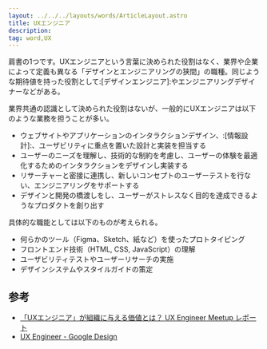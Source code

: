 ```yaml
---
layout: ../../../layouts/words/ArticleLayout.astro
title: UXエンジニア
description:
tag: word,UX
---
```


肩書の1つです。UXエンジニアという言葉に決められた役割はなく、業界や企業によって定義も異なる「デザインとエンジニアリングの狭間」の職種。同じような期待値を持った役割として:[デザインエンジニア]:やエンジニアリングデザイナーなどがある。

業界共通の認識として決められた役割はないが、一般的にUXエンジニアは以下のような業務を担うことが多い。

- ウェブサイトやアプリケーションのインタラクションデザイン、:[情報設計]:、ユーザビリティに重点を置いた設計と実装を担当する
- ユーザーのニーズを理解し、技術的な制約を考慮し、ユーザーの体験を最適化するためのインタラクションをデザインし実装する
- リサーチャーと密接に連携し、新しいコンセプトのユーザーテストを行ない、エンジニアリングをサポートする
- デザインと開発の橋渡しをし、ユーザーがストレスなく目的を達成できるようなプロダクトを創り出す

具体的な職能としては以下のものが考えられる。

- 何らかのツール（Figma、Sketch、紙など）を使ったプロトタイピング
- フロントエンド技術（HTML, CSS, JavaScript）の理解
- ユーザビリティテストやユーザーリサーチの実施
- デザインシステムやスタイルガイドの策定

## 参考

- [「UXエンジニア」が組織に与える価値とは？ UX Engineer Meetup レポート](https://goodpatch.com/blog/ux-engineer-meetup)
- [UX Engineer - Google Design](https://design.google/jobs/ux-engineer/)